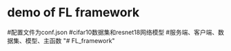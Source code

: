 # demo of FL framework
#配置文件为conf.json
#cifar10数据集和resnet18网络模型
#服务端、客户端、数据集、模型、主函数
"# FL_framework" 
